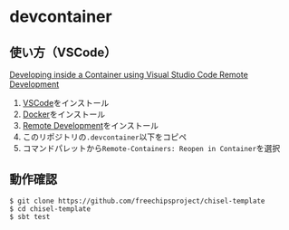 # devcontainer

## 使い方（VSCode）

[Developing inside a Container using Visual Studio Code Remote Development](https://code.visualstudio.com/docs/remote/containers)

1. [VSCode](https://code.visualstudio.com/)をインストール
2. [Docker](https://docs.docker.com/get-docker/)をインストール
3. [Remote Development](https://marketplace.visualstudio.com/items?itemName=ms-vscode-remote.vscode-remote-extensionpack)をインストール
4. このリポジトリの`.devcontainer`以下をコピペ
5. コマンドパレットから`Remote-Containers: Reopen in Container`を選択

## 動作確認

```shell
$ git clone https://github.com/freechipsproject/chisel-template
$ cd chisel-template
$ sbt test
```
